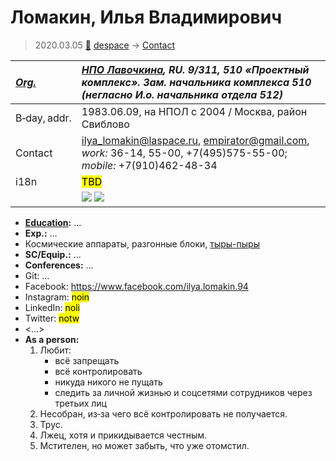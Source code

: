 # Ломакин, Илья Владимирович
> 2020.03.05 [🚀](../index/index.md) [despace](index.md) → [Contact](contact.md)

|*[Org.](contact.md)*|*[НПО Лавочкина](zz_lav.md), RU. 9/311, 510 «Проектный комплекс». Зам. начальника комплекса 510 (негласно И.о. начальника отдела 512)*|
|:--|:--|
|B‑day, addr.|1983.06.09, на НПОЛ с 2004 / Москва, район Свиблово|
|Contact|<ilya_lomakin@laspace.ru>, <empirator@gmail.com>, *work:* 36-14, 55-00, +7(495)575-55-00; *mobile:* +7(910)462-48-34|
|i18n|<mark>TBD</mark>|
| |[![](f/contact/l/lomakin1_photo.gif)](f/contact/l/lomakin1_photo.gif) [![](f/contact/l/lomakin1_sign_thumb.jpg)](f/contact/l/lomakin1_sign.png)|

   - **[Education](edu.md):** …
   - **Exp.:** …
   - Космические аппараты, разгонные блоки, [тыры-пыры](dont_panic.md)
   - **SC/Equip.:** …
   - **Conferences:** …
   - Git: …
   - Facebook: <https://www.facebook.com/ilya.lomakin.94>
   - Instagram: <mark>noin</mark>
   - LinkedIn: <mark>noli</mark>
   - Twitter: <mark>notw</mark>
   - <…>
   - **As a person:**
      1. Любит:
         - всё запрещать
         - всё контролировать
         - никуда никого не пущать
         - следить за личной жизнью и соцсетями сотрудников через третьих лиц
      1. Несобран, из‑за чего всё контролировать не получается.
      1. Трус.
      1. Лжец, хотя и прикидывается честным.
      1. Мстителен, но может забыть, что уже отомстил.
